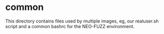 # common

This directory contains files used by multiple images, eg,
our realuser.sh script and a common bashrc for the NEO-FUZZ
environment.